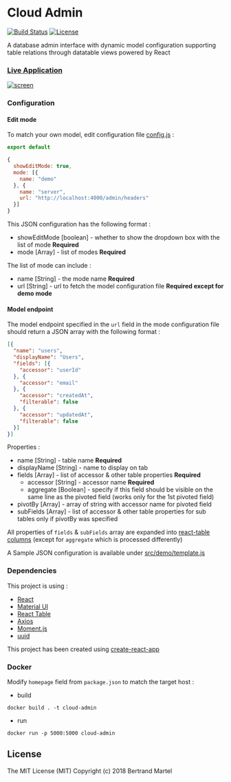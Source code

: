 # Cloud Admin

[![Build Status](https://travis-ci.org/bertrandmartel/cloud-admin.svg?branch=master)](https://travis-ci.org/bertrandmartel/cloud-admin)
[![License](http://img.shields.io/:license-mit-blue.svg)](LICENSE.md)

A database admin interface with dynamic model configuration supporting table relations through datatable views powered by React

### [Live Application](http://bertrandmartel.github.io/cloud-admin)

[![screen](https://user-images.githubusercontent.com/5183022/36955712-5fb43212-202a-11e8-891c-a98e6ccb88d3.png)](http://bertrandmartel.github.io/cloud-admin)

### Configuration

#### Edit mode

To match your own model, edit configuration file [config.js](./src/config.js) :

```javascript
export default

{
  showEditMode: true,
  mode: [{
    name: "demo"
  }, {
    name: "server",
    url: "http://localhost:4000/admin/headers"
  }]
}
```

This JSON configuration has the following format : 

* showEditMode [boolean] - whether to show the dropdown box with the list of mode **Required**
* mode [Array] - list of modes **Required**

The list of mode can include :

* name [String] - the mode name **Required**
* url [String] - url to fetch the model configuration file **Required except for demo mode**

#### Model endpoint

The model endpoint specified in the `url` field in the mode configuration file should return a JSON array with the following format : 

```json
[{
  "name": "users",
  "displayName": "Users",
  "fields": [{
    "accessor": "userId"
  }, {
    "accessor": "email"
  }, {
    "accessor": "createdAt",
    "filterable": false
  }, {
    "accessor": "updatedAt",
    "filterable": false
  }]
}]
```

Properties : 

* name [String] - table name **Required**
* displayName [String] - name to display on tab 
* fields [Array] - list of accessor & other table properties **Required**
  * accessor [String] - accessor name **Required**
  * aggregate [Boolean] - specify if this field should be visible on the same line as the pivoted field (works only for the 1st pivoted field)
* pivotBy [Array] - array of string with accessor name for pivoted field
* subFields [Array] - list of accessor & other table properties for sub tables only if pivotBy was specified

All properties of `fields` & `subFields` array are expanded into [react-table columns](https://github.com/react-tools/react-table#columns) (except for `aggregate` which is processed differently)

A Sample JSON configuration is available under [src/demo/template.js](./src/demo/template.js)

### Dependencies

This project is using :

* [React](https://github.com/facebook/react)
* [Material UI](https://github.com/callemall/material-ui)
* [React Table](https://react-table.js.org)
* [Axios](https://github.com/axios/axios)
* [Moment.js](http://momentjs.com/)
* [uuid](https://github.com/kelektiv/node-uuid)

This project has been created using [create-react-app](https://github.com/facebookincubator/create-react-app)

### Docker

Modify `homepage` field from `package.json` to match the target host :

* build

```
docker build . -t cloud-admin
```

* run

```
docker run -p 5000:5000 cloud-admin
```

## License

The MIT License (MIT) Copyright (c) 2018 Bertrand Martel
